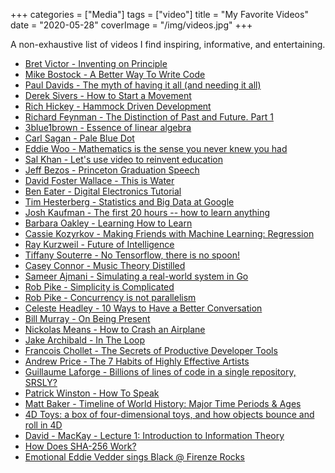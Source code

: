 +++
categories = ["Media"]
tags = ["video"]
title = "My Favorite Videos"
date = "2020-05-28"
coverImage = "/img/videos.jpg"
+++

A non-exhaustive list of videos I find inspiring, informative, and entertaining.

<!--more-->

* [Bret Victor - Inventing on Principle](https://vimeo.com/36579366)
* [Mike Bostock - A Better Way To Write Code](https://www.youtube.com/watch?v=vh_gddKS5OU)
* [Paul Davids - The myth of having it all (and needing it all)](https://www.youtube.com/watch?v=U4BGlctQ2Yw)
* [Derek Sivers - How to Start a Movement](https://www.youtube.com/watch?v=Qu3xpp5BbHU)
* [Rich Hickey - Hammock Driven Development](https://www.youtube.com/watch?v=f84n5oFoZBc)
* [Richard Feynman - The Distinction of Past and Future. Part 1](https://www.youtube.com/watch?v=_Kab9dkDZJY)
* [3blue1brown - Essence of linear algebra](https://www.youtube.com/watch?v=fNk_zzaMoSs&list=PLZHQObOWTQDPD3MizzM2xVFitgF8hE_ab)
* [Carl Sagan - Pale Blue Dot](https://www.youtube.com/watch?v=wupToqz1e2g)
* [Eddie Woo - Mathematics is the sense you never knew you had](https://www.youtube.com/watch?v=PXwStduNw14)
* [Sal Khan - Let's use video to reinvent education](https://www.youtube.com/watch?v=nTFEUsudhfs)
* [Jeff Bezos - Princeton Graduation Speech](https://www.youtube.com/watch?v=k315nJ_CK9I)
* [David Foster Wallace - This is Water](https://www.youtube.com/watch?v=8CrOL-ydFMI)
* [Ben Eater - Digital Electronics Tutorial](https://www.youtube.com/playlist?list=PLowKtXNTBypETld5oX1ZMI-LYoA2LWi8D)
* [Tim Hesterberg - Statistics and Big Data at Google](https://www.youtube.com/watch?v=cul2YZIBrRE)
* [Josh Kaufman - The first 20 hours -- how to learn anything](https://www.youtube.com/watch?v=5MgBikgcWnY)
* [Barbara Oakley - Learning How to Learn](https://www.youtube.com/watch?v=O96fE1E-rf8)
* [Cassie Kozyrkov - Making Friends with Machine Learning: Regression](https://www.youtube.com/watch?v=WNvOtwP_yf4)
* [Ray Kurzweil - Future of Intelligence](https://www.youtube.com/watch?v=9Z06rY3uvGY&list=PLrAXtmErZgOdP_8GztsuKi9nrraNbKKp4)
* [Tiffany Souterre - No Tensorflow, there is no spoon!](https://www.youtube.com/watch?v=4QIjIoHP0x4)
* [Casey Connor - Music Theory Distilled](https://www.youtube.com/watch?v=mdEcLQ_RQPY&list=PL618khw0A-t4q9AEsgmfHjqklmkx-PGKq)
* [Sameer Ajmani - Simulating a real-world system in Go](https://www.youtube.com/watch?v=_YK0viplIl4)
* [Rob Pike - Simplicity is Complicated](https://www.youtube.com/watch?v=rFejpH_tAHM)
* [Rob Pike - Concurrency is not parallelism](https://vimeo.com/49718712)
* [Celeste Headley - 10 Ways to Have a Better Conversation](https://www.youtube.com/watch?v=R1vskiVDwl4)
* [Bill Murray - On Being Present](https://www.youtube.com/watch?v=o9TvFkiLLMo)
* [Nickolas Means - How to Crash an Airplane](https://www.youtube.com/watch?v=S2FUSr3WlPk)
* [Jake Archibald - In The Loop](https://www.youtube.com/watch?v=cCOL7MC4Pl0)
* [Francois Chollet - The Secrets of Productive Developer Tools](https://www.youtube.com/watch?v=4tO3TfL0QzY)
* [Andrew Price - The 7 Habits of Highly Effective Artists](https://www.youtube.com/watch?v=Qu3xpp5BbHU)
* [Guillaume Laforge - Billions of lines of code in a single repository, SRSLY?](https://www.youtube.com/watch?v=yM0GQw1zgrA)
* [Patrick Winston - How To Speak](https://www.youtube.com/watch?v=Unzc731iCUY)
* [Matt Baker - Timeline of World History: Major Time Periods & Ages](https://www.youtube.com/watch?v=__BaaMfiD0Q)
* [4D Toys: a box of four-dimensional toys, and how objects bounce and roll in 4D](https://www.youtube.com/watch?v=0t4aKJuKP0Q)
* [David - MacKay - Lecture 1: Introduction to Information Theory](https://www.youtube.com/watch?v=BCiZc0n6COY)
* [How Does SHA-256 Work?](https://www.youtube.com/watch?v=f9EbD6iY9zI)
* [Emotional Eddie Vedder sings Black @ Firenze Rocks](https://www.youtube.com/watch?v=IfmKAkVfvgA)
